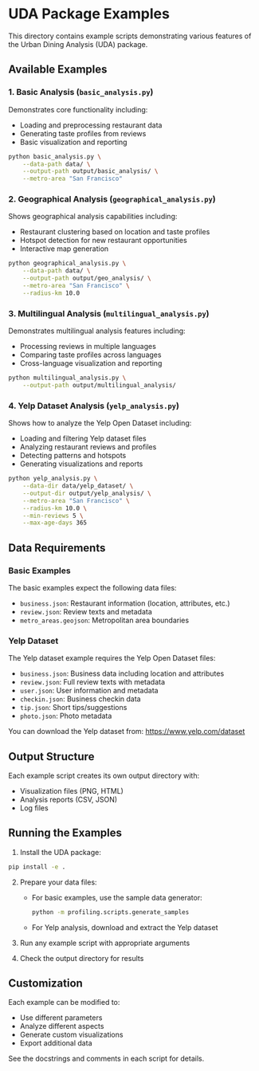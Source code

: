 # UDA Package Examples

This directory contains example scripts demonstrating various features of the Urban Dining Analysis (UDA) package.

## Available Examples

### 1. Basic Analysis (`basic_analysis.py`)
Demonstrates core functionality including:
- Loading and preprocessing restaurant data
- Generating taste profiles from reviews
- Basic visualization and reporting

```bash
python basic_analysis.py \
    --data-path data/ \
    --output-path output/basic_analysis/ \
    --metro-area "San Francisco"
```

### 2. Geographical Analysis (`geographical_analysis.py`)
Shows geographical analysis capabilities including:
- Restaurant clustering based on location and taste profiles
- Hotspot detection for new restaurant opportunities
- Interactive map generation

```bash
python geographical_analysis.py \
    --data-path data/ \
    --output-path output/geo_analysis/ \
    --metro-area "San Francisco" \
    --radius-km 10.0
```

### 3. Multilingual Analysis (`multilingual_analysis.py`)
Demonstrates multilingual analysis features including:
- Processing reviews in multiple languages
- Comparing taste profiles across languages
- Cross-language visualization and reporting

```bash
python multilingual_analysis.py \
    --output-path output/multilingual_analysis/
```

### 4. Yelp Dataset Analysis (`yelp_analysis.py`)
Shows how to analyze the Yelp Open Dataset including:
- Loading and filtering Yelp dataset files
- Analyzing restaurant reviews and profiles
- Detecting patterns and hotspots
- Generating visualizations and reports

```bash
python yelp_analysis.py \
    --data-dir data/yelp_dataset/ \
    --output-dir output/yelp_analysis/ \
    --metro-area "San Francisco" \
    --radius-km 10.0 \
    --min-reviews 5 \
    --max-age-days 365
```

## Data Requirements

### Basic Examples
The basic examples expect the following data files:
- `business.json`: Restaurant information (location, attributes, etc.)
- `review.json`: Review texts and metadata
- `metro_areas.geojson`: Metropolitan area boundaries

### Yelp Dataset
The Yelp dataset example requires the Yelp Open Dataset files:
- `business.json`: Business data including location and attributes
- `review.json`: Full review texts with metadata
- `user.json`: User information and metadata
- `checkin.json`: Business checkin data
- `tip.json`: Short tips/suggestions
- `photo.json`: Photo metadata

You can download the Yelp dataset from: https://www.yelp.com/dataset

## Output Structure

Each example script creates its own output directory with:
- Visualization files (PNG, HTML)
- Analysis reports (CSV, JSON)
- Log files

## Running the Examples

1. Install the UDA package:
```bash
pip install -e .
```

2. Prepare your data files:
   - For basic examples, use the sample data generator:
     ```bash
     python -m profiling.scripts.generate_samples
     ```
   - For Yelp analysis, download and extract the Yelp dataset

3. Run any example script with appropriate arguments

4. Check the output directory for results

## Customization

Each example can be modified to:
- Use different parameters
- Analyze different aspects
- Generate custom visualizations
- Export additional data

See the docstrings and comments in each script for details.
